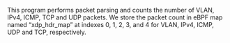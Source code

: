This program performs packet parsing and counts the number of VLAN, IPv4, ICMP, TCP and UDP packets. We store the packet count in eBPF map named “xdp_hdr_map”  at indexes 0, 1, 2, 3, and 4 for VLAN, IPv4, ICMP, UDP and TCP, respectively.
